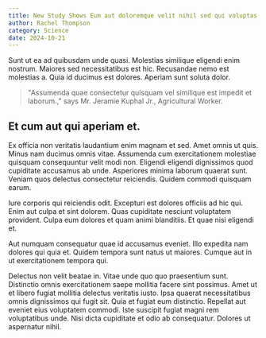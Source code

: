 ```yaml
---
title: New Study Shows Eum aut doloremque velit nihil sed qui voluptas.
author: Rachel Thompson
category: Science
date: 2024-10-21
---
```


Sunt ut ea ad quibusdam unde quasi. Molestias similique eligendi enim nostrum. Maiores sed necessitatibus est hic. Recusandae nemo est molestias a. Quia id ducimus est dolores. Aperiam sunt soluta dolor.

> "Assumenda quae consectetur quisquam vel similique est impedit et laborum.," says Mr. Jeramie Kuphal Jr., Agricultural Worker.

## Et cum aut qui aperiam et.

Ex officia non veritatis laudantium enim magnam et sed. Amet omnis ut quis. Minus nam ducimus omnis vitae. Assumenda cum exercitationem molestiae quisquam consequuntur velit modi non. Eligendi eligendi dignissimos quod cupiditate accusamus ab unde. Asperiores minima laborum quaerat sunt. Veniam quos delectus consectetur reiciendis. Quidem commodi quisquam earum.

Iure corporis qui reiciendis odit. Excepturi est dolores officiis ad hic qui. Enim aut culpa et sint dolorem. Quas cupiditate nesciunt voluptatem provident. Culpa eum dolores et quam animi blanditiis. Et quae nisi eligendi et.

Aut numquam consequatur quae id accusamus eveniet. Illo expedita nam dolores qui quia et. Quidem tempora sunt natus ut maiores. Cumque aut in ut exercitationem tempora qui.

Delectus non velit beatae in. Vitae unde quo quo praesentium sunt. Distinctio omnis exercitationem saepe mollitia facere sint possimus. Amet ut et libero fugiat mollitia delectus veritatis iusto. Ipsa quaerat necessitatibus omnis dignissimos qui fugit sit. Quia et fugiat eum distinctio. Repellat aut eveniet eius voluptatem commodi. Iste suscipit fugiat magni rem voluptatibus unde. Nisi dicta cupiditate et odio ab consequatur. Dolores ut aspernatur nihil.